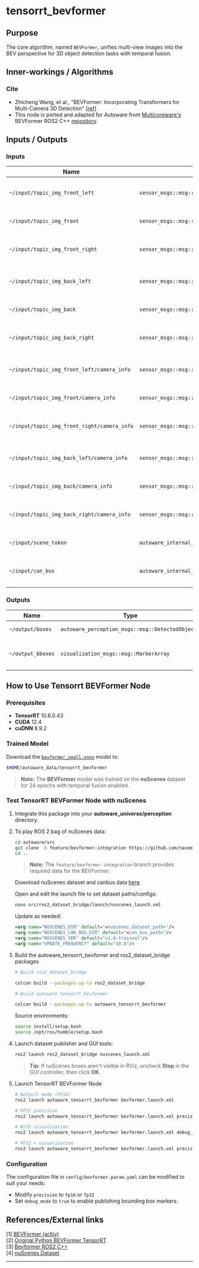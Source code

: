 # tensorrt_bevformer <!-- cspell:ignore Zhicheng, canbus, trainval, bevfomer, ROS2 -->

## Purpose

The core algorithm, named `BEVFormer`, unifies multi-view images into the BEV perspective for 3D object detection tasks with temporal fusion.

## Inner-workings / Algorithms

### Cite

- Zhicheng Wang, et al., "BEVFormer: Incorporating Transformers for Multi-Camera 3D Detection" [[ref](https://arxiv.org/abs/2203.17270)]
- This node is ported and adapted for Autoware from [Multicoreware's](https://multicorewareinc.com/) BEVFormer ROS2 C++ [repository](https://github.com/Selventhiran-Rengaraj-MCW/mcw-bevformer-cpp.git).

## Inputs / Outputs

### Inputs

| Name                                        | Type                                                 | Description                         |
| ------------------------------------------- | ---------------------------------------------------- | ----------------------------------- |
| `~/input/topic_img_front_left`              | `sensor_msgs::msg::Image`                            | input front_left camera image       |
| `~/input/topic_img_front`                   | `sensor_msgs::msg::Image`                            | input front camera image            |
| `~/input/topic_img_front_right`             | `sensor_msgs::msg::Image`                            | input front_right camera image      |
| `~/input/topic_img_back_left`               | `sensor_msgs::msg::Image`                            | input back_left camera image        |
| `~/input/topic_img_back`                    | `sensor_msgs::msg::Image`                            | input back camera image             |
| `~/input/topic_img_back_right`              | `sensor_msgs::msg::Image`                            | input back_right camera image       |
| `~/input/topic_img_front_left/camera_info`  | `sensor_msgs::msg::CameraInfo`                       | input front_left camera parameters  |
| `~/input/topic_img_front/camera_info`       | `sensor_msgs::msg::CameraInfo`                       | input front camera parameters       |
| `~/input/topic_img_front_right/camera_info` | `sensor_msgs::msg::CameraInfo`                       | input front_right camera parameters |
| `~/input/topic_img_back_left/camera_info`   | `sensor_msgs::msg::CameraInfo`                       | input back_left camera parameters   |
| `~/input/topic_img_back/camera_info`        | `sensor_msgs::msg::CameraInfo`                       | input back camera parameters        |
| `~/input/topic_img_back_right/camera_info`  | `sensor_msgs::msg::CameraInfo`                       | input back_right camera parameters  |
| `~/input/scene_token`                       | `autoware_internal_perception_msgs::msg::SceneInfo`  | nuScenes scene token                |
| `~/input/can_bus`                           | `autoware_internal_perception_msgs::msg::CanBusData` | CAN bus data for ego-motion         |

### Outputs

| Name              | Type                                             | Description                                 |
| ----------------- | ------------------------------------------------ | ------------------------------------------- |
| `~/output/boxes`  | `autoware_perception_msgs::msg::DetectedObjects` | detected objects                            |
| `~/output_bboxes` | `visualization_msgs::msg::MarkerArray`           | detected objects for nuScenes visualization |

## How to Use Tensorrt BEVFormer Node

### Prerequisites

- **TensorRT** 10.8.0.43
- **CUDA** 12.4
- **cuDNN** 8.9.2

### Trained Model

Download the [`bevformer_small.onnx`](https://multicorewareinc1-my.sharepoint.com/:u:/g/personal/naveen_sathiyaseelan_multicorewareinc_com/ERQSpS-BoAZGh4R4zNZhITcB58aqDW_tu9aKHLpit6aLAg?e=IZ5nZN) model to:

```bash
$HOME/autoware_data/tensorrt_bevformer
```

> **Note:** The **BEVFormer** model was trained on the **nuScenes** dataset for 24 epochs with temporal fusion enabled.

### Test TensorRT BEVFormer Node with nuScenes

1. Integrate this package into your **autoware_universe/perception** directory.

2. To play ROS 2 bag of nuScenes data:

   ```bash
   cd autoware/src
   git clone -b feature/bevformer-integration https://github.com/naveen-mcw/ros2_dataset_bridge.git
   cd ..
   ```

   > **Note:** The `feature/bevformer-integration` branch provides required data for the BEVFormer.

   Download nuScenes dataset and canbus data [here](https://www.nuscenes.org/nuscenes#).

   Open and edit the launch file to set dataset paths/configs:

   ```bash
   nano src/ros2_dataset_bridge/launch/nuscenes_launch.xml
   ```

   Update as needed:

   ```xml
   <arg name="NUSCENES_DIR" default="<nuScenes_dataset_path>"/>
   <arg name="NUSCENES_CAN_BUS_DIR" default="<can_bus_path>"/>
   <arg name="NUSCENES_VER" default="v1.0-trainval"/>
   <arg name="UPDATE_FREQUENCY" default="10.0"/>
   ```

3. Build the autoware_tensorrt_bevfomer and ros2_dataset_bridge packages

   ```bash
   # Build ros2_dataset_bridge

   colcon build --packages-up-to ros2_dataset_bridge

   # Build autoware_tensorrt_bevformer

   colcon build --packages-up-to autoware_tensorrt_bevformer

   ```

   Source environments:

   ```bash
   source install/setup.bash
   source /opt/ros/humble/setup.bash
   ```

4. Launch dataset publisher and GUI tools:

   ```bash
   ros2 launch ros2_dataset_bridge nuscenes_launch.xml
   ```

   > **Tip:** If nuScenes boxes aren't visible in RViz, uncheck **Stop** in the GUI controller, then click **OK**.

5. Launch TensorRT BEVFormer Node

   ```bash
   # Default mode (FP16)
   ros2 launch autoware_tensorrt_bevformer bevformer.launch.xml

   # FP32 precision
   ros2 launch autoware_tensorrt_bevformer bevformer.launch.xml precision:=fp32

   # With visualization
   ros2 launch autoware_tensorrt_bevformer bevformer.launch.xml debug_mode:=true

   # FP32 + visualization
   ros2 launch autoware_tensorrt_bevformer bevformer.launch.xml precision:=fp32 debug_mode:=true
   ```

### Configuration

The configuration file in `config/bevformer.param.yaml` can be modified to suit your needs:

- Modify `precision` to `fp16` or `fp32`
- Set `debug_mode` to `true` to enable publishing bounding box markers.

## References/External links

[1] [BEVFormer (arXiv)](https://arxiv.org/abs/2203.17270)  
[2] [Original Python BEVFormer TensorRT](https://github.com/DerryHub/BEVFormer_tensorrt.git)  
[3] [Bevformer ROS2 C++](https://github.com/Selventhiran-Rengaraj-MCW/mcw-bevformer-cpp.git)  
[4] [nuScenes Dataset](https://www.nuscenes.org/)

---
